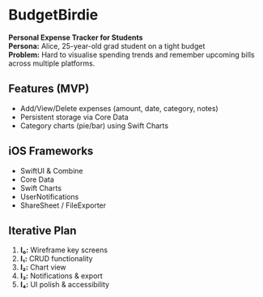 # BudgetBirdie

**Personal Expense Tracker for Students**  
**Persona:** Alice, 25-year-old grad student on a tight budget  
**Problem:** Hard to visualise spending trends and remember upcoming bills across multiple platforms.

## Features (MVP)
- Add/View/Delete expenses (amount, date, category, notes)
- Persistent storage via Core Data
- Category charts (pie/bar) using Swift Charts

## iOS Frameworks
- SwiftUI & Combine
- Core Data
- Swift Charts
- UserNotifications
- ShareSheet / FileExporter

## Iterative Plan
1. **I₀:** Wireframe key screens  
2. **I₁:** CRUD functionality  
3. **I₂:** Chart view  
4. **I₃:** Notifications & export  
5. **I₄:** UI polish & accessibility
